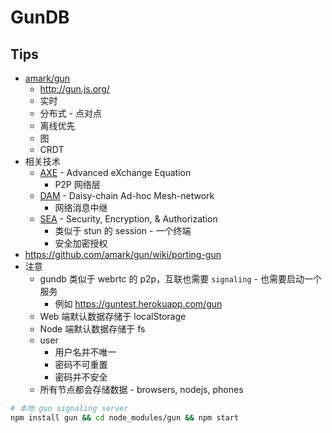 # GunDB

## Tips
* [amark/gun](https://github.com/amark/gun)
  * http://gun.js.org/
  * 实时
  * 分布式 - 点对点
  * 离线优先
  * 图
  * CRDT
* 相关技术
  * [AXE](https://gun.eco/docs/AXE) - Advanced eXchange Equation
    * P2P 网络层
  * [DAM](https://gun.eco/docs/DAM) - Daisy-chain Ad-hoc Mesh-network
    * 网络消息中继
  * [SEA](https://gun.eco/docs/SEA) - Security, Encryption, & Authorization
    * 类似于 stun 的 session - 一个终端
    * 安全加密授权
* https://github.com/amark/gun/wiki/porting-gun
* 注意
  * gundb 类似于 webrtc 的 p2p，互联也需要 `signaling` - 也需要启动一个服务
    * 例如 https://guntest.herokuapp.com/gun
  * Web 端默认数据存储于 localStorage
  * Node 端默认数据存储于 fs
  * user
    * 用户名并不唯一
    * 密码不可重置
    * 密码并不安全
  * 所有节点都会存储数据 - browsers, nodejs, phones

```bash
# 本地 gun signaling server
npm install gun && cd node_modules/gun && npm start
```
